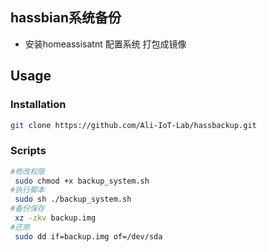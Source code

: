 ## hassbian系统备份

- 安装homeassisatnt 配置系统 打包成镜像

## Usage

### Installation
```bash
git clone https://github.com/Ali-IoT-Lab/hassbackup.git
```

### Scripts
```bash
#修改权限
 sudo chmod +x backup_system.sh
#执行脚本
 sudo sh ./backup_system.sh
#备份保存
 xz -zkv backup.img
#还原
 sudo dd if=backup.img of=/dev/sda
```
